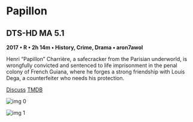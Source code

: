 # Papillon

## DTS-HD MA 5.1

**2017 • R • 2h 14m • History, Crime, Drama • aron7awol**

Henri “Papillon” Charrière, a safecracker from the Parisian underworld, is wrongfully convicted and sentenced to life imprisonment in the penal colony of French Guiana, where he forges a strong friendship with Louis Dega, a counterfeiter who needs his protection.

[Discuss](https://www.avsforum.com/threads/bass-eq-for-filtered-movies.2995212/post-57089762)  [TMDB](433498)

![img 0](https://i.imgur.com/5SyeBJq.jpg)

![img 1](https://i.imgur.com/nncGNed.jpg)

